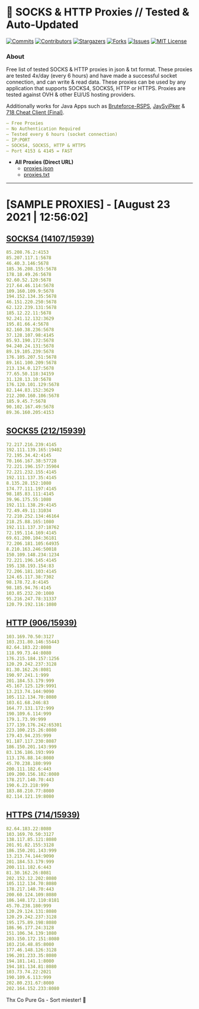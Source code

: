 <!-- MARKDOWN LINKS & IMAGES -->
<!-- https://www.markdownguide.org/basic-syntax/#reference-style-links -->
[contributors-shield]: https://img.shields.io/github/contributors/KaiBurton/free-proxies-autoupdated?style=for-the-badge
[contributors-url]: https://github.com/KaiBurton/free-proxies-autoupdated/graphs/contributors
[forks-shield]: https://img.shields.io/github/forks/KaiBurton/free-proxies-autoupdated?style=for-the-badge
[forks-url]: https://github.com/KaiBurton/free-proxies-autoupdated/network/members
[stars-shield]: https://img.shields.io/github/stars/KaiBurton/free-proxies-autoupdated?style=for-the-badge
[stars-url]: https://github.com/KaiBurton/free-proxies-autoupdated/stargazers
[issues-shield]: https://img.shields.io/github/issues/KaiBurton/free-proxies-autoupdated?style=for-the-badge
[issues-url]: https://github.com/KaiBurton/free-proxies-autoupdated/issues
[license-shield]: https://img.shields.io/github/license/KaiBurton/free-proxies-autoupdated?style=for-the-badge
[license-url]: https://github.com/KaiBurton/free-proxies-autoupdated/blob/main/LICENSE
[commit-shield]: https://img.shields.io/github/last-commit/KaiBurton/free-proxies-autoupdated?style=for-the-badge
[commit-url]: https://github.com/KaiBurton/free-proxies-autoupdated/commits/main

# 🎁 SOCKS & HTTP Proxies // Tested & Auto-Updated

[![Commits][commit-shield]][commit-url]
[![Contributors][contributors-shield]][contributors-url]
[![Stargazers][stars-shield]][stars-url]
[![Forks][forks-shield]][forks-url]
[![Issues][issues-shield]][issues-url]
[![MIT License][license-shield]][license-url]

### About
Free list of tested SOCKS & HTTP proxies in json & txt format. These proxies are tested 4x/day (every 6 hours) and have made a successful socket connection, and can write & read data. These proxies can be used by any application that supports SOCKS4, SOCKS5, HTTP or HTTPS. Proxies are tested against OVH & other EU/US hosting providers.

Additionally works for Java Apps such as [Bruteforce-RSPS](https://github.com/KaiBurton/Bruteforce-RSPS), [JaySyiPker](https://github.com/JayArrowz/JaySyiPker) & [718 Cheat Client (Final)](https://github.com/KaiBurton/718-Cheat-Client-Final). 

```yaml
— Free Proxies
— No Authentication Required
— Tested every 6 hours (socket connection)
— IP:PORT
— SOCKS4, SOCKS5, HTTP & HTTPS
— Port 4153 & 4145 = FAST
```

- **All Proxies (Direct URL)**
  - [proxies.json](https://raw.githubusercontent.com/KaiBurton/free-proxies-autoupdated/main/proxies.json)
  - [proxies.txt](https://raw.githubusercontent.com/KaiBurton/free-proxies-autoupdated/main/proxies.txt)

---

# [SAMPLE PROXIES] - [August 23 2021 | 12:56:02]

## [SOCKS4 (14107/15939)](https://raw.githubusercontent.com/KaiBurton/free-proxies-autoupdated/main/proxies-socks4.txt)
```yaml
85.208.76.2:4153
85.207.117.1:5678
46.40.3.146:5678
185.36.208.155:5678
178.18.49.26:5678
92.60.52.120:5678
217.64.46.114:5678
109.160.109.9:5678
194.152.134.35:5678
46.151.220.250:5678
62.122.239.131:5678
185.12.22.11:5678
92.241.12.132:3629
195.81.66.4:5678
82.160.38.236:5678
37.128.107.98:4145
85.93.190.172:5678
94.240.24.131:5678
89.19.105.239:5678
176.105.207.51:5678
89.161.100.209:5678
213.134.0.127:5678
77.65.50.118:34159
31.128.13.10:5678
176.120.101.129:5678
82.144.83.152:3629
212.200.160.106:5678
185.9.45.7:5678
90.102.167.49:5678
89.36.160.205:4153
```

## [SOCKS5 (212/15939)](https://raw.githubusercontent.com/KaiBurton/free-proxies-autoupdated/main/proxies-socks5.txt)
```yaml
72.217.216.239:4145
192.111.139.165:19402
72.195.34.42:4145
70.166.167.38:57728
72.221.196.157:35904
72.221.232.155:4145
192.111.137.35:4145
8.135.28.152:1080
174.77.111.197:4145
98.185.83.111:4145
39.96.175.55:1080
192.111.138.29:4145
72.49.49.11:31034
72.210.252.134:46164
218.25.88.165:1080
192.111.137.37:18762
72.195.114.169:4145
69.61.200.104:36181
72.206.181.105:64935
8.210.163.246:50018
150.109.148.234:1234
72.221.196.145:4145
195.138.193.154:83
72.206.181.103:4145
124.65.117.38:7302
98.178.72.8:4145
98.185.94.76:4145
103.85.232.20:1080
95.216.247.78:31337
120.79.192.116:1080
```

## [HTTP (906/15939)](https://raw.githubusercontent.com/KaiBurton/free-proxies-autoupdated/main/proxies-http.txt)
```yaml
103.169.70.50:3127
103.231.80.146:55443
82.64.183.22:8080
118.99.73.44:8080
176.215.184.157:1256
120.29.242.237:3128
81.30.162.26:8081
190.97.241.1:999
201.184.53.179:999
45.167.125.129:9991
13.213.74.144:9090
105.112.134.70:8080
103.61.68.246:83
164.77.131.172:999
190.109.6.114:999
179.1.73.99:999
177.139.176.242:65301
223.100.215.26:8080
179.43.94.235:999
91.187.117.230:8087
186.150.201.143:999
83.136.186.193:999
113.176.88.14:8080
45.70.238.180:999
200.111.182.6:443
109.200.156.102:8080
178.217.140.70:443
190.6.23.218:999
183.88.210.77:8080
82.114.121.19:8080
```

## [HTTPS (714/15939)](https://raw.githubusercontent.com/KaiBurton/free-proxies-autoupdated/main/proxies-https.txt)
```yaml
82.64.183.22:8080
103.169.70.50:3127
138.117.85.121:8080
201.91.82.155:3128
186.150.201.143:999
13.213.74.144:9090
201.184.53.179:999
200.111.182.6:443
81.30.162.26:8081
202.152.12.202:8080
105.112.134.70:8080
178.217.140.70:443
200.60.124.109:8080
186.148.172.110:8181
45.70.238.180:999
120.29.124.131:8080
120.29.242.237:3128
195.175.89.198:8080
186.96.177.24:3128
151.106.34.139:1080
203.150.172.151:8080
103.216.48.85:8080
177.46.148.126:3128
196.201.233.35:8080
194.181.141.1:8080
194.181.134.81:8080
103.73.74.22:2021
190.109.6.113:999
202.80.231.67:8080
202.164.152.233:8080
```



Thx Co Pure Gs - Sort miester! 💟